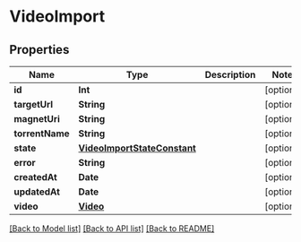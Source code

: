 # VideoImport

## Properties
Name | Type | Description | Notes
------------ | ------------- | ------------- | -------------
**id** | **Int** |  | [optional] 
**targetUrl** | **String** |  | [optional] 
**magnetUri** | **String** |  | [optional] 
**torrentName** | **String** |  | [optional] 
**state** | [**VideoImportStateConstant**](VideoImportStateConstant.md) |  | [optional] 
**error** | **String** |  | [optional] 
**createdAt** | **Date** |  | [optional] 
**updatedAt** | **Date** |  | [optional] 
**video** | [**Video**](Video.md) |  | [optional] 

[[Back to Model list]](../README.md#documentation-for-models) [[Back to API list]](../README.md#documentation-for-api-endpoints) [[Back to README]](../README.md)


